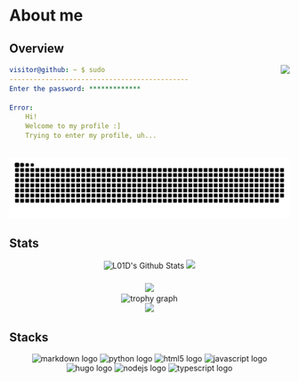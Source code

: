 # About me
## Overview
<picture>
    <source
      srcset="https://lanyard.cnrad.dev/api/477856586765828127?theme=dark&idleMessage=Resting"
      media="(prefers-color-scheme: dark)"
    />
    <source
      srcset="https://lanyard.cnrad.dev/api/477856586765828127?theme=light&idleMessage=Resting"
      media="(prefers-color-scheme: light), (prefers-color-scheme: no-preference)"
    />
    <img src="https://lanyard.cnrad.dev/api/477856586765828127&idleMessage=Resting" align="right"/>
</picture>

```yml
visitor@github: ~ $ sudo
---------------------------------------------
Enter the password: *************

Error:
    Hi!
    Welcome to my profile :]
    Trying to enter my profile, uh...
    
```

<div align="center">
  <img src="https://raw.githubusercontent.com/IL01DI/IL01DI/output/snake.svg" alt="Snake animation" />
</div>

## Stats

<div align="center">
  <img src="https://github-readme-stats.vercel.app/api?username=il01di&show_icons=true&include_all_commits=true&hide_border=true&theme=transparent&order1" alt="L01D's Github Stats" />    
  <img src="https://github-readme-stats.vercel.app/api/top-langs?username=IL01DI&locale=en&hide_title=false&layout=compact&card_width=320&langs_count=6&hide_border=true&order=2"/>
</div>

###

<div align=center>
<picture>
  <source
    srcset="https://streak-stats.demolab.com?user=IL01DI&locale=en&mode=weekly&theme=github_dark&hide_border=false&border_radius=5&order=1"
    media="(prefers-color-scheme: dark)"
  />
  <source
    srcset="https://streak-stats.demolab.com?user=IL01DI&locale=en&mode=weekly&theme=github_light&hide_border=false&border_radius=5&order=1"
    media="(prefers-color-scheme: light), (prefers-color-scheme: no-preference)"
  />
  <img src="https://streak-stats.demolab.com?user=IL01DI&locale=en&mode=weekly" />
</picture>
</div>


<div align="center">
  <img src="https://github-profile-trophy.vercel.app?username=IL01DI&theme=flat&column=-1&row=1&margin-w=8&margin-h=8&no-bg=true&no-frame=false&order=4" height="150" alt="trophy graph"  />
</div>
<div align="center">
  <picture>
    <source
      srcset="https://github-readme-activity-graph.vercel.app/graph?username=IL01DI&radius=16&theme=github-dark&area=true&order=5"
      media="(prefers-color-scheme: dark)"
    />
    <source
      srcset="https://github-readme-activity-graph.vercel.app/graph?username=IL01DI&radius=16&theme=github-light&area=true&order=5"
      media="(prefers-color-scheme: light), (prefers-color-scheme: no-preference)"
    />
    <img src="https://github-readme-activity-graph.vercel.app/graph?username=IL01DI&radius=16" />
  </picture>
</div>

## Stacks
<div align="center">
  <img src="https://cdn.jsdelivr.net/gh/devicons/devicon/icons/markdown/markdown-original.svg" height="40" alt="markdown logo"  />
  <img src="https://cdn.jsdelivr.net/gh/devicons/devicon/icons/python/python-original.svg" height="40" alt="python logo"  />
  <img src="https://cdn.jsdelivr.net/gh/devicons/devicon/icons/html5/html5-original.svg" height="40" alt="html5 logo"  />
  <img src="https://cdn.jsdelivr.net/gh/devicons/devicon/icons/javascript/javascript-original.svg" height="40" alt="javascript logo"  />
  <img src="https://cdn.jsdelivr.net/gh/devicons/devicon/icons/hugo/hugo-original.svg" height="40" alt="hugo logo"  />
  <img src="https://cdn.jsdelivr.net/gh/devicons/devicon/icons/nodejs/nodejs-original.svg" height="40" alt="nodejs logo"  />
  <img src="https://cdn.jsdelivr.net/gh/devicons/devicon/icons/typescript/typescript-original.svg" height="40" alt="typescript logo"  />
</div>
